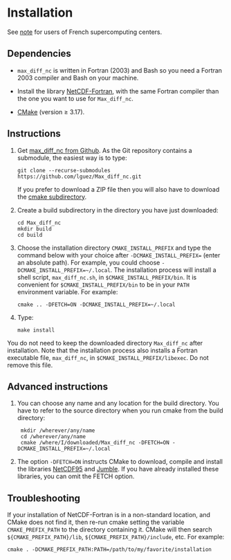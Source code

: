 # Installation

See [note](French_centers.md) for users of French supercomputing
centers.

## Dependencies

- `max_diff_nc` is written in Fortran (2003) and Bash so you need a
Fortran 2003 compiler and Bash on your machine.

- Install the library
[NetCDF-Fortran](https://www.unidata.ucar.edu/downloads/netcdf/index.jsp),
with the same Fortran compiler than the one you want to use for
`Max_diff_nc`.

- [CMake](https://cmake.org/download) (version ≥ 3.17).

## Instructions

1.  Get [max\_diff\_nc from
    Github](https://github.com/lguez/Max_diff_nc). As the Git
    repository contains a submodule, the easiest way is to type:

		git clone --recurse-submodules https://github.com/lguez/Max_diff_nc.git

	If you prefer to download a ZIP file then you will also have to
    download the [cmake subdirectory](https://github.com/lguez/cmake).

2.  Create a build subdirectory in the directory you have just downloaded:

        cd Max_diff_nc
        mkdir build
        cd build

3.  Choose the installation directory `CMAKE_INSTALL_PREFIX` and type
    the command below with your choice after `-DCMAKE_INSTALL_PREFIX=`
    (enter an absolute path). For example, you could choose
    `-DCMAKE_INSTALL_PREFIX=~/.local`. The installation process will
    install a shell script, `max_diff_nc.sh`, in
    `$CMAKE_INSTALL_PREFIX/bin`. It is convenient for
    `$CMAKE_INSTALL_PREFIX/bin` to be in your `PATH` environment
    variable. For example:

        cmake .. -DFETCH=ON -DCMAKE_INSTALL_PREFIX=~/.local

4.  Type:

        make install

You do not need to keep the downloaded directory `Max_diff_nc` after
installation. Note that the installation process also installs a
Fortran executable file, `max_diff_nc`, in
`$CMAKE_INSTALL_PREFIX/libexec`. Do not remove this file.

## Advanced instructions

1. You can choose any name and any location for the build
   directory. You have to refer to the source directory when you run
   cmake from the build directory:

		mkdir /wherever/any/name
		cd /wherever/any/name
		cmake /where/I/downloaded/Max_diff_nc -DFETCH=ON -DCMAKE_INSTALL_PREFIX=~/.local

2. The option `-DFETCH=ON` instructs CMake to download, compile and
   install the libraries [NetCDF95](https://lguez.github.io/NetCDF95)
   and
   [Jumble](https://www.lmd.jussieu.fr/~lguez/Jumble_site/index.html). If
   you have already installed these libraries, you can omit the FETCH
   option.

## Troubleshooting

If your installation of NetCDF-Fortran is in a non-standard
location, and CMake does not find it, then re-run cmake setting the
variable `CMAKE_PREFIX_PATH` to the directory containing it. CMake
will then search `${CMAKE_PREFIX_PATH}/lib`,
`${CMAKE_PREFIX_PATH}/include`, etc. For example:

	cmake . -DCMAKE_PREFIX_PATH:PATH=/path/to/my/favorite/installation

